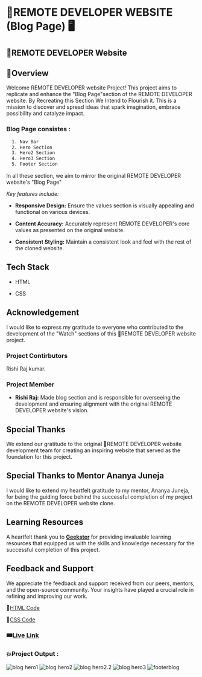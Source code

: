 # 🎯REMOTE DEVELOPER WEBSITE (Blog Page) 🖥️

## 🚀REMOTE DEVELOPER Website

## 📌Overview
Welcome REMOTE DEVELOPER website Project! This project aims to replicate and enhance the "Blog Page"section of the REMOTE DEVELOPER website. By Recreating this Section We Intend to Flourish it. This is a mission to discover and spread ideas that spark imagination, embrace possibility and catalyze impact.


### Blog Page consistes :
```bash
  1. Nav Bar
  2. Hero Section
  3. Hero2 Section
  4. Hero3 Section
  5. Footer Section
```
In  all these section, we aim to mirror the original REMOTE DEVELOPER website's "Blog Page"

*Key features include:*
- **Responsive Design:** Ensure the values section is visually appealing and functional on various devices.

- **Content Accuracy:** Accurately represent REMOTE DEVELOPER's core values as presented on the original website.

- **Consistent Styling:** Maintain a consistent look and feel with the rest of the cloned website.

## Tech Stack
- HTML

- CSS

## Acknowledgement

I would like to express my gratitude to everyone who contributed to the development of the "Watch" sections of this 🚀REMOTE DEVELOPER website project. 

### Project Contirbutors

Rishi Raj kumar.

### Project Member

- **Rishi Raj:** Made blog section and is responsible for overseeing the development and ensuring alignment with the original REMOTE DEVELOPER website's vision.

## Special Thanks

We extend our gratitude to the original 🚀REMOTE DEVELOPER website development team for creating an inspiring website that served as the foundation for this project.

## Special Thanks to Mentor Ananya Juneja

I would like to extend my heartfelt gratitude to my mentor, Ananya Juneja, for being the guiding force behind the successful completion of my project on the REMOTE DEVELOPER website clone.

## Learning Resources
A heartfelt thank you to **[Geekster](https://www.geekster.in/)** for providing invaluable learning resources that equipped us with the skills and knowledge necessary for the successful completion of this project.

## Feedback and Support

We appreciate the feedback and support received from our peers, mentors, and the open-source community. Your insights have played a crucial role in refining and improving our work.




📌[HTML Code](./index.html)

📌[CSS Code](./style.css)

### 🎟️[Live Link](https://abhinandan411.github.io/Remote-Developer-Geekathon/Abhinandan%20capt.%20%20(%20Home%20Page)/index.html) 


### 💥Project Output :  

![blog hero1](https://github.com/Abhinandan411/Remote-Developer-Geekathon/assets/155779733/d97f349c-9544-4de8-90ca-1c8271f121b4)
![blog hero2](https://github.com/Abhinandan411/Remote-Developer-Geekathon/assets/155779733/69d8f280-985a-4bd2-b7e2-8c428c71e34f)
![blog hero2.2](https://github.com/Abhinandan411/Remote-Developer-Geekathon/assets/155779733/ca0a24d1-1414-4731-969c-ad188158231c)
![blog hero3](https://github.com/Abhinandan411/Remote-Developer-Geekathon/assets/155779733/8f28c77f-42d8-4d7f-b72a-5806ef3f8068)
![footerblog](https://github.com/Abhinandan411/Remote-Developer-Geekathon/assets/155779733/0501a7d3-abd6-4615-9373-920fea3d0ab6)



